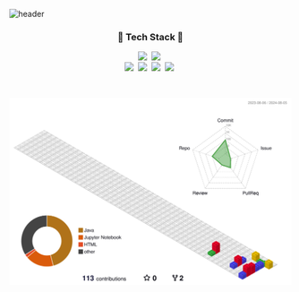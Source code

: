 

![header](https://capsule-render.vercel.app/api?type=venom&height=200&color=gradient&text=Bae%20Hyunsu&fontColor=F3EDC0&fontAlign=50)


<h3 align="center">🌻 Tech Stack 🌻</h3>

<p align="center">
<img src="https://img.shields.io/badge/NASA-E03C31?style=flat-square&logo=NASA&logoColor=white"/></a>&nbsp
<img src="https://img.shields.io/badge/Samsung-1428A0?style=flat-square&logo=Samsung&logoColor=white"/></a>&nbsp
<br>
<img src="https://img.shields.io/badge/Python-3776AB?style=flat-square&logo=Python&logoColor=white"/></a>&nbsp
<img src="https://img.shields.io/badge/Pytorch-EE4C2C?style=flat-square&logo=sass&logoColor=white"/></a>&nbsp
<img src="https://img.shields.io/badge/Tensorflow-FF6F00?style=flat-square&logo=tensorflow&logoColor=white"/></a>&nbsp
<img src="https://img.shields.io/badge/Mysql-4479A1?style=flat-square&logo=mysql&logoColor=white"/></a>&nbsp

<!-- ![](./profile-3d-contrib/profile-green-animate.svg) -->

</p>



<br><p align="center">
<!-- <a href="https://github.com/Baehyunsu20"><img align="center" style="height:180px" src="https://github-readme-stats.vercel.app/api/top-langs/?username=Baehyunsu20&layout=compact&theme=nord&hide_border=true" /></a> -->

![](./profile-3d-contrib/profile-gitblock.svg)

<!-- profile-3d-contrib/profile-gitblock.svg -->

<!-- ![](./profile-3d-contrib/profile-green-animate.svg)
 -->


<!-- Baehyunsu20\.github\workflows\profile-3d.yml -->
<!-- <a href="https://github.com/elsa-kim"><img align="center" style="height:180px" src="https://github-readme-stats.vercel.app/api?username=elsa-kim&show_icons=true&include_all_commits=true&theme=nord&hide_border=true" alt="SOKURI's github stats" /></a> -->
</p>
<!--
https://simpleicons.org/?q=mongo
-- -->

